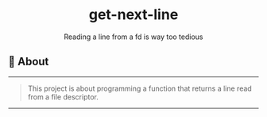<h1 align="center">get-next-line</h1>
<p align="center">Reading a line from a fd is way too tedious</p>

## 📑 About
---
> This project is about programming a function that returns a line read from a file descriptor.
---
